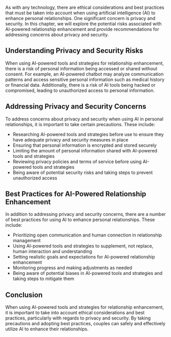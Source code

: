 
As with any technology, there are ethical considerations and best practices that must be taken into account when using artificial intelligence (AI) to enhance personal relationships. One significant concern is privacy and security. In this chapter, we will explore the potential risks associated with AI-powered relationship enhancement and provide recommendations for addressing concerns about privacy and security.

Understanding Privacy and Security Risks
----------------------------------------

When using AI-powered tools and strategies for relationship enhancement, there is a risk of personal information being accessed or shared without consent. For example, an AI-powered chatbot may analyze communication patterns and access sensitive personal information such as medical history or financial data. Additionally, there is a risk of AI tools being hacked or compromised, leading to unauthorized access to personal information.

Addressing Privacy and Security Concerns
----------------------------------------

To address concerns about privacy and security when using AI in personal relationships, it is important to take certain precautions. These include:

* Researching AI-powered tools and strategies before use to ensure they have adequate privacy and security measures in place
* Ensuring that personal information is encrypted and stored securely
* Limiting the amount of personal information shared with AI-powered tools and strategies
* Reviewing privacy policies and terms of service before using AI-powered tools and strategies
* Being aware of potential security risks and taking steps to prevent unauthorized access

Best Practices for AI-Powered Relationship Enhancement
------------------------------------------------------

In addition to addressing privacy and security concerns, there are a number of best practices for using AI to enhance personal relationships. These include:

* Prioritizing open communication and human connection in relationship management
* Using AI-powered tools and strategies to supplement, not replace, human interaction and understanding
* Setting realistic goals and expectations for AI-powered relationship enhancement
* Monitoring progress and making adjustments as needed
* Being aware of potential biases in AI-powered tools and strategies and taking steps to mitigate them

Conclusion
----------

When using AI-powered tools and strategies for relationship enhancement, it is important to take into account ethical considerations and best practices, particularly with regards to privacy and security. By taking precautions and adopting best practices, couples can safely and effectively utilize AI to enhance their relationships.
